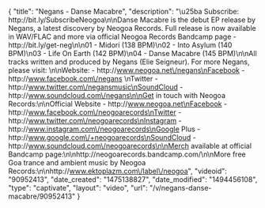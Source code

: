 {
    "title": "Negans - Danse Macabre",
    "description": "\u25ba Subscribe: http:\/\/bit.ly\/SubscribeNeogoa\n\nDanse Macabre is the debut EP release by Negans, a latest discovery by Neogoa Records. Full release is now available in WAV\/FLAC and more via official Neogoa Records Bandcamp page - http:\/\/bit.ly\/get-neg\n\n01 - Midori (138 BPM)\n02 - Into Asylum (140 BPM)\n03 - Life On Earth (142 BPM)\n04 - Danse Macabre (145 BPM)\n\nAll tracks written and produced by Negans (Elie Seigneur). For more Negans, please visit: \n\nWebsite: - http:\/\/www.neogoa.net\/negans\nFacebook - http:\/\/www.facebook.com\/negans \nTwitter - http:\/\/www.twitter.com\/negansmusic\nSoundCloud - http:\/\/www.soundcloud.com\/negans\n\nGet in touch with Neogoa Records:\n\nOfficial Website - http:\/\/www.neogoa.net\nFacebook - http:\/\/www.facebook.com\/neogoarecords\nTwitter - http:\/\/www.twitter.com\/neogoarecords\nInstagram - http:\/\/www.instagram.com\/neogoarecords\nGoogle Plus - http:\/\/www.google.com\/+neogoarecords\nSoundCloud - http:\/\/www.soundcloud.com\/neogoarecords\n\nMerch available at official Bandcamp page:\n\nhttp:\/\/neogoarecords.bandcamp.com\/\n\nMore free Goa trance and ambient music by Neogoa Records:\n\nhttp:\/\/www.ektoplazm.com\/label\/neogoa",
    "videoid": "90952413",
    "date_created": "1475138827",
    "date_modified": "1494456108",
    "type": "captivate",
    "layout": "video",
    "url": "\/v\/negans-danse-macabre\/90952413"
}